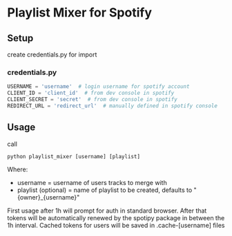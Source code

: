 # Playlist Mixer for Spotify

## Setup
create credentials.py for import

### credentials.py
````python
USERNAME = 'username'  # login username for spotify account
CLIENT_ID = 'client_id'  # from dev console in spotify
CLIENT_SECRET = 'secret'  # from dev console in spotify
REDIRECT_URL = 'redirect_url'  # manually defined in spotify console
````

## Usage
call

````shell script
python playlist_mixer [username] [playlist]
````
Where:
- username = username of users tracks to merge with
- playlist (optional) = name of playlist to be created, defaults to "{owner}_{username}"


First usage after 1h will prompt for auth in standard browser. 
After that tokens will be automatically renewed by the spotipy package in between the 1h interval.
Cached tokens for users will be saved in .cache-\[username] files